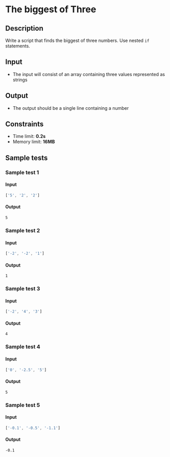 # The biggest of Three

## Description
Write a script that finds the biggest of three numbers.
Use nested `if` statements.

## Input
- The input will consist of an array containing three values represented as strings

## Output
- The output should be a single line containing a number

## Constraints
- Time limit: **0.2s**
- Memory limit: **16MB**

## Sample tests

### Sample test 1

#### Input
```js
['5', '2', '2']
```

#### Output
```
5
```

### Sample test 2

#### Input
```js
['-2', '-2', '1']
```

#### Output
```
1
```

### Sample test 3

#### Input
```js
['-2', '4', '3']
```

#### Output
```
4
```

### Sample test 4

#### Input
```js
['0', '-2.5', '5']
```

#### Output
```
5
```

### Sample test 5

#### Input
```js
['-0.1', '-0.5', '-1.1']
```

#### Output
```
-0.1
```